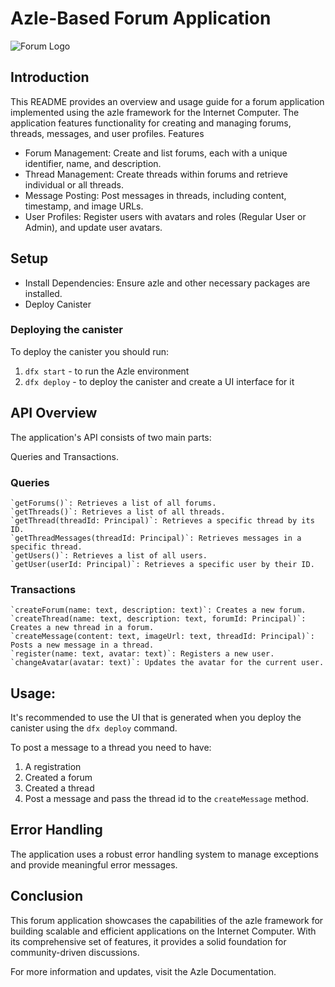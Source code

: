 # Azle-Based Forum Application

![Forum Logo](https://i.imgur.com/a2AGOQh.png)

## Introduction

This README provides an overview and usage guide for a forum application implemented using the azle framework for the Internet Computer. The application features functionality for creating and managing forums, threads, messages, and user profiles.
Features

-   Forum Management: Create and list forums, each with a unique identifier, name, and description.
-   Thread Management: Create threads within forums and retrieve individual or all threads.
-   Message Posting: Post messages in threads, including content, timestamp, and image URLs.
-   User Profiles: Register users with avatars and roles (Regular User or Admin), and update user avatars.

## Setup

-   Install Dependencies: Ensure azle and other necessary packages are installed.
-   Deploy Canister

### Deploying the canister

To deploy the canister you should run:

1. `dfx start` - to run the Azle environment
2. `dfx deploy` - to deploy the canister and create a UI interface for it

## API Overview

The application's API consists of two main parts:

Queries and Transactions.

### Queries

    `getForums()`: Retrieves a list of all forums.
    `getThreads()`: Retrieves a list of all threads.
    `getThread(threadId: Principal)`: Retrieves a specific thread by its ID.
    `getThreadMessages(threadId: Principal)`: Retrieves messages in a specific thread.
    `getUsers()`: Retrieves a list of all users.
    `getUser(userId: Principal)`: Retrieves a specific user by their ID.

### Transactions

    `createForum(name: text, description: text)`: Creates a new forum.
    `createThread(name: text, description: text, forumId: Principal)`: Creates a new thread in a forum.
    `createMessage(content: text, imageUrl: text, threadId: Principal)`: Posts a new message in a thread.
    `register(name: text, avatar: text)`: Registers a new user.
    `changeAvatar(avatar: text)`: Updates the avatar for the current user.

## Usage:

It's recommended to use the UI that is generated when you deploy the canister using the `dfx deploy` command.

To post a message to a thread you need to have:

1. A registration
2. Created a forum
3. Created a thread
4. Post a message and pass the thread id to the `createMessage` method.

## Error Handling

The application uses a robust error handling system to manage exceptions and provide meaningful error messages.

## Conclusion

This forum application showcases the capabilities of the azle framework for building scalable and efficient applications on the Internet Computer. With its comprehensive set of features, it provides a solid foundation for community-driven discussions.

For more information and updates, visit the Azle Documentation.
